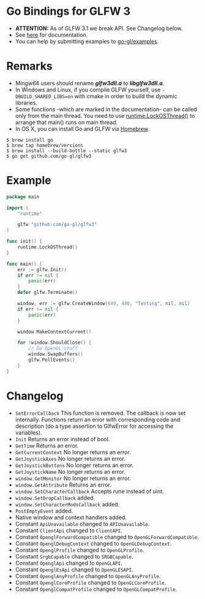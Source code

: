 Go Bindings for GLFW 3
======================

* **ATTENTION:** As of GLFW 3.1 we break API. See Changelog below.
* See [here](http://godoc.org/github.com/go-gl/glfw3) for documentation.
* You can help by submitting examples to [go-gl/examples](http://github.com/go-gl/examples).

Remarks
=======

* Mingw64 users should rename ***glfw3dll.a*** to ***libglfw3dll.a***.
* In Windows and Linux, if you compile GLFW yourself, use <code>-DBUILD_SHARED_LIBS=on</code> with cmake in order to build the dynamic libraries.
* Some functions -which are marked in the documentation- can be called only from the main thread. You need to use [runtime.LockOSThread()](http://godoc.org/runtime#LockOSThread) to arrange that main() runs on main thread.
* In OS X, you can install Go and GLFW via [Homebrew](http://brew.sh/).

```
$ brew install go
$ brew tap homebrew/versions
$ brew install --build-bottle --static glfw3
$ go get github.com/go-gl/glfw3
```

Example
=======

```go
package main

import (
	"runtime"

	glfw "github.com/go-gl/glfw3"
)

func init() {
	runtime.LockOSThread()
}

func main() {
	err := glfw.Init()
	if err != nil {
		panic(err)
	}
	defer glfw.Terminate()

	window, err := glfw.CreateWindow(640, 480, "Testing", nil, nil)
	if err != nil {
		panic(err)
	}

	window.MakeContextCurrent()

	for !window.ShouldClose() {
		// Do OpenGL stuff
		window.SwapBuffers()
		glfw.PollEvents()
	}
}
```

Changelog
=========

* <code>SetErrorCallback</code> This function is removed. The callback is now set internally. Functions return an error with corresponding code and description (do a type assertion to GlfwError for accessing the variables).
* <code>Init</code> Returns an error instead of bool.
* <code>GetTime</code> Returns an error.
* <code>GetCurrentContext</code> No longer returns an error.
* <code>GetJoystickAxes</code> No longer returns an error.
* <code>GetJoystickButtons</code> No longer returns an error.
* <code>GetJoystickName</code> No longer returns an error.
* <code>window.GetMonitor</code> No longer returns an error.
* <code>window.GetAttribute</code> Returns an error.
* <code>window.SetCharacterCallback</code> Accepts rune instead of uint.
* <code>window.SetDropCallback</code> added.
* <code>window.SetCharacterModsCallback</code> added.
* <code>PostEmptyEvent</code> added.
* Native window and context handlers added.
* Constant <code>ApiUnavailable</code> changed to <code>APIUnavailable</code>.
* Constant <code>ClientApi</code> changed to <code>ClientAPI</code>.
* Constant <code>OpenglForwardCompatible</code> changed to <code>OpenGLForwardCompatible</code>.
* Constant <code>OpenglDebugContext</code> changed to <code>OpenGLDebugContext</code>.
* Constant <code>OpenglProfile</code> changed to <code>OpenGLProfile</code>.
* Constant <code>SrgbCapable</code> changed to <code>SRGBCapable</code>.
* Constant <code>OpenglApi</code> changed to <code>OpenGLAPI</code>.
* Constant <code>OpenglEsApi</code> changed to <code>OpenGLESAPI</code>.
* Constant <code>OpenglAnyProfile</code> changed to <code>OpenGLAnyProfile</code>.
* Constant <code>OpenglCoreProfile</code> changed to <code>OpenGLCoreProfile</code>.
* Constant <code>OpenglCompatProfile</code> changed to <code>OpenGLCompatProfile</code>.
